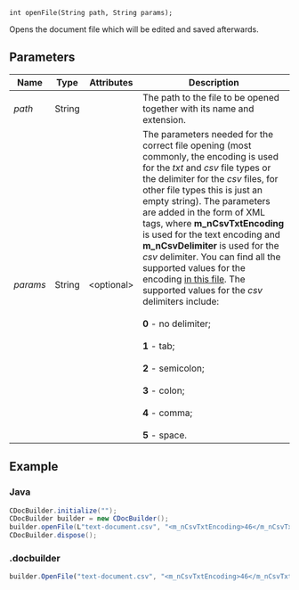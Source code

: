 `int openFile(String path, String params);`

Opens the document file which will be edited and saved afterwards.

## Parameters

| Name     | Type   | Attributes  | Description                                                                                                                                                                                                                                                                                                                                                                                                                                                                                                                                                                                                                                                                                                                                                          |
| -------- | ------ | ----------- | -------------------------------------------------------------------------------------------------------------------------------------------------------------------------------------------------------------------------------------------------------------------------------------------------------------------------------------------------------------------------------------------------------------------------------------------------------------------------------------------------------------------------------------------------------------------------------------------------------------------------------------------------------------------------------------------------------------------------------------------------------------------- |
| *path*   | String |             | The path to the file to be opened together with its name and extension.                                                                                                                                                                                                                                                                                                                                                                                                                                                                                                                                                                                                                                                                                              |
| *params* | String | \<optional> | The parameters needed for the correct file opening (most commonly, the encoding is used for the *txt* and *csv* file types or the delimiter for the *csv* files, for other file types this is just an empty string). The parameters are added in the form of XML tags, where **m\_nCsvTxtEncoding** is used for the text encoding and **m\_nCsvDelimiter** is used for the *csv* delimiter. You can find all the supported values for the encoding [in this file](https://github.com/ONLYOFFICE/server/blob/master/Common/sources/commondefines.js). The supported values for the *csv* delimiters include:<br/><br/>**0** - no delimiter;<br/><br/>**1** - tab;<br/><br/>**2** - semicolon;<br/><br/>**3** - colon;<br/><br/>**4** - comma;<br/><br/>**5** - space. |

## Example

### Java

``` java
CDocBuilder.initialize("");
CDocBuilder builder = new CDocBuilder();
builder.openFile(L"text-document.csv", "<m_nCsvTxtEncoding>46</m_nCsvTxtEncoding><m_nCsvDelimiter>4</m_nCsvDelimiter>");
CDocBuilder.dispose();
```

### .docbuilder

``` ts
builder.OpenFile("text-document.csv", "<m_nCsvTxtEncoding>46</m_nCsvTxtEncoding><m_nCsvDelimiter>4</m_nCsvDelimiter>")
```
